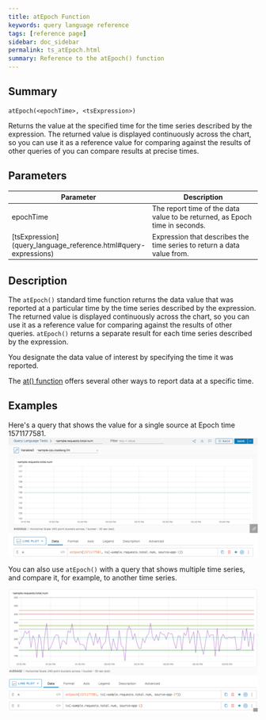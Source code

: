 ```yaml
---
title: atEpoch Function
keywords: query language reference
tags: [reference page]
sidebar: doc_sidebar
permalink: ts_atEpoch.html
summary: Reference to the atEpoch() function
---
```

## Summary
```
atEpoch(<epochTime>, <tsExpression>)
```
Returns the value at the specified time for the time series described by the expression. The returned value is displayed continuously across the chart, so you can use it as a reference value for comparing against the results of other queries of you can compare results at precise times.

## Parameters
<table>
<tbody>
<thead>
<tr><th width="20%">Parameter</th><th width="80%">Description</th></tr>
</thead>
<tr><td>epochTime</td>
<td>The report time of the data value to be returned, as Epoch time in seconds.
</td></tr>
<tr>
<td markdown="span"> [tsExpression](query_language_reference.html#query-expressions)</td>
<td>Expression that describes the time series to return a data value from. </td></tr>
</tbody>
</table>


## Description

The `atEpoch()` standard time function returns the data value that was reported at a particular time by the time series described by the expression.  The returned value is displayed continuously across the chart, so you can use it as a reference value for comparing against the results of other queries. `atEpoch()` returns a separate result for each time series described by the expression.

You designate the data value of interest by specifying the time it was reported.

The [at() function](ts_at.html) offers several other ways to report data at a specific time.

## Examples

Here's a query that shows the value for a single source at Epoch time 1571177581.
![atEpoch for 1 source](images/ts_atEpoch_one_source.png)

You can also use `atEpoch()` with a query that shows multiple time series, and compare it, for example, to another time series.

![at Epoch for multiple sources](images/ts_atEpoch_multiple.png)
